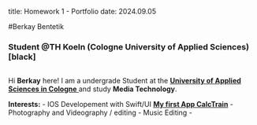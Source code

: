 title: Homework 1 - Portfolio
date: 2024.09.05

#Berkay Bentetik
### Student @TH Koeln (Cologne University of Applied Sciences) [black]

```

```


Hi **Berkay** here! I am a undergrade Student at the [**University of Applied Sciences in Cologne** ](https://www.th-koeln.de/en/) and study **Media Technology**.

**Interests:**
    - IOS Developement with Swift/UI [**My first App CalcTrain**](https://apps.apple.com/us/app/calctrain/id6449193912)
    - Photography and Videography / editing
    - Music Editing
    - 

